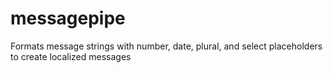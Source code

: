 # messagepipe
Formats message strings with number, date, plural, and select placeholders to create localized messages
